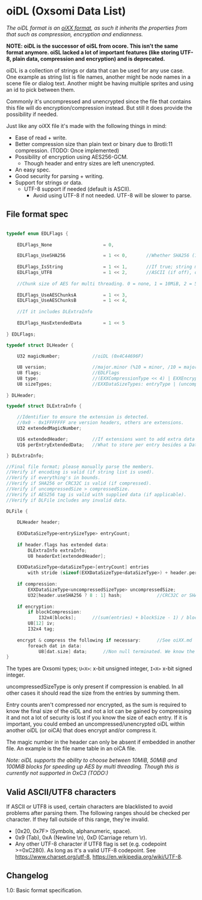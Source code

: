 # oiDL (Oxsomi Data List)

*The oiDL format is an [oiXX format](oiXX.md), as such it inherits the properties from that such as compression, encryption and endianness.*

**NOTE: oiDL is the successor of oiSL from ocore. This isn't the same format anymore. oiSL lacked a lot of important features (like storing UTF-8, plain data, compression and encryption) and is deprecated.**

oiDL is a collection of strings or data that can be used for any use case. One example as string list is file names, another might be node names in a scene file or dialog text. Another might be having multiple sprites and using an id to pick between them.

Commonly it's uncompressed and unencrypted since the file that contains this file will do encryption/compression instead. But still it does provide the possibility if needed.

Just like any oiXX file it's made with the following things in mind: 

- Ease of read + write.
- Better compression size than plain text or binary due to Brotli:11 compression. (TODO: Once implemented)
- Possibility of encryption using AES256-GCM.
  - Though header and entry sizes are left unencrypted.
- An easy spec.
- Good security for parsing + writing.
- Support for strings or data.
  - UTF-8 support if needed (default is ASCII).
    - Avoid using UTF-8 if not needed. UTF-8 will be slower to parse.

## File format spec

```c

typedef enum EDLFlags {
    
	EDLFlags_None 					= 0,

	EDLFlags_UseSHA256				= 1 << 0,		//Whether SHA256 (1) or CRC32C (0) is used as hash
    
    EDLFlags_IsString				= 1 << 1,		//If true; string must contain valid ASCII characters (or UTF8)
    EDLFlags_UTF8					= 1 << 2,		//ASCII (if off), otherwise UTF-8
        
    //Chunk size of AES for multi threading. 0 = none, 1 = 10MiB, 2 = 50MiB, 3 = 100MiB
        
    EDLFlags_UseAESChunksA			= 1 << 3,
    EDLFlags_UseAESChunksB			= 1 << 4,
    
    //If it includes DLExtraInfo
    
    EDLFlags_HasExtendedData		= 1 << 5
    
} EDLFlags;

typedef struct DLHeader {
    
	U32 magicNumber;			//oiDL (0x4C44696F)

	U8 version;					//major.minor (%10 = minor, /10 = major (+1 to get real major))
	U8 flags;					//EDLFlags
	U8 type;					//(EXXCompressionType << 4) | EXXEncryptionType. Each enum should be <Count (see oiXX.md).
	U8 sizeTypes;				//EXXDataSizeTypes: entryType | (uncompressedSizType << 2) | (dataType << 4) (Upper 2 bits should be empty)
    
} DLHeader;

typedef struct DLExtraInfo {

	//Identifier to ensure the extension is detected.
	//0x0 - 0x1FFFFFFF are version headers, others are extensions.
	U32 extendedMagicNumber;

	U16 extendedHeader;			//If extensions want to add extra data to the header
	U16 perEntryExtendedData;	//What to store per entry besides a DataSizeType

} DLExtraInfo;

//Final file format; please manually parse the members.
//Verify if encoding is valid (if string list is used).
//Verify if everything's in bounds.
//Verify if SHA256 or CRC32C is valid (if compressed).
//Verify if uncompressedSize > compressedSize.
//Verify if AES256 tag is valid with supplied data (if applicable).
//Verify if DLFile includes any invalid data.

DLFile {
    
    DLHeader header;
    
    EXXDataSizeType<entrySizeType> entryCount;
    
    if header.flags has extended data:
    	DLExtraInfo extraInfo;
	    U8 headerExt[extendedHeader];
    
	EXXDataSizeType<dataSizeType>[entryCount] entries
		with stride (sizeof(EXXDataSizeType<dataSizeType>) + header.perDataExtendedData);
    
    if compression:
	    EXXDataSizeType<uncompressedSizeType> uncompressedSize;
	    U32[header.useSHA256 ? 8 : 1] hash;				//CRC32C or SHA256
    
    if encryption:
    	if blockCompression:
    		I32x4[blocks]; 		//(sum(entries) + blockSize - 1) / blockSize
		U8[12] iv;
		I32x4 tag;
    
    encrypt & compress the following if necessary:		//See oiXX.md
		foreach dat in data:
			U8[dat.size] data;		//Non null terminated. We know the size
}
```

The types are Oxsomi types; `U<X>`: x-bit unsigned integer, `I<X>` x-bit signed integer.

uncompressedSizeType is only present if compression is enabled. In all other cases it should read the size from the entries by summing them. 

Entry counts aren't compressed nor encrypted, as the sum is required to know the final size of the oiDL and not a lot can be gained by compressing it and not a lot of security is lost if you know the size of each entry. If it is important, you could embed an uncompressed/unencrypted oiDL within another oiDL (or oiCA) that does encrypt and/or compress it.

The magic number in the header can only be absent if embedded in another file. An example is the file name table in an oiCA file. 

*Note: oiDL supports the ability to choose between 10MiB, 50MiB and 100MiB blocks for speeding up AES by multi threading. Though this is currently not supported in OxC3 (TODO:)*

## Valid ASCII/UTF8 characters

If ASCII or UTF8 is used, certain characters are blacklisted to avoid problems after parsing them. The following ranges should be checked per character. If they fall outside of this range, they're invalid.

- [0x20, 0x7F> (Symbols, alphanumeric, space).
- 0x9 (Tab), 0xA (Newline \n), 0xD (Carriage return \r).
- Any other UTF-8 character if UTF8 flag is set (e.g. codepoint >=0xC280). As long as it's a valid UTF-8 codepoint. See https://www.charset.org/utf-8, https://en.wikipedia.org/wiki/UTF-8.

## Changelog

1.0: Basic format specification.

